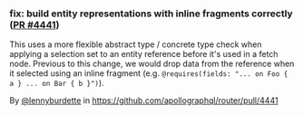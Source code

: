 ### fix: build entity representations with inline fragments correctly ([PR #4441](https://github.com/apollographql/router/pull/4441))

This uses a more flexible abstract type / concrete type check when applying a selection set to an entity reference before it's used in a fetch node. Previous to this change, we would drop data from the reference when it selected using an inline fragment (e.g. `@requires(fields: "... on Foo { a } ... on Bar { b }")`).

By [@lennyburdette](https://github.com/lennyburdette) in https://github.com/apollographql/router/pull/4441
